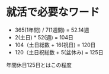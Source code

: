 # 就活で必要なワード

- 365(1年間) / 7(1週間) = 52.14週
- 2(土日) * 52(週) = 104日
- 104（土日総数 + 16(祝日) = 120日
- 120（土日祝総数 + 5(盆休み) = 125日

年間休日125日とはこの程度
